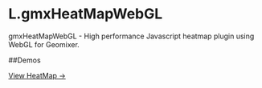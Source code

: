 L.gmxHeatMapWebGL
=================

gmxHeatMapWebGL - High performance Javascript heatmap plugin using WebGL for Geomixer.

##Demos

[View HeatMap &rarr;](http://originalsin.github.io/L.gmxHeatMapWebGL/examples/gmxHeatMapWebGL.html)
